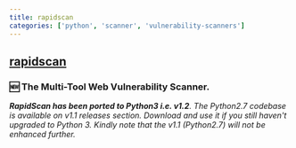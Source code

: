 ```yaml
---
title: rapidscan
categories: ['python', 'scanner', 'vulnerability-scanners']
---
```

## [rapidscan](https://github.com/skavngr/rapidscan)

### :new: The Multi-Tool Web Vulnerability Scanner. 

_**RapidScan has been ported to Python3 i.e. v1.2**. The Python2.7 codebase is available on v1.1 releases section. Download and use it if you still haven't upgraded to Python 3. Kindly note that the v1.1 (Python2.7) will not be enhanced further._
